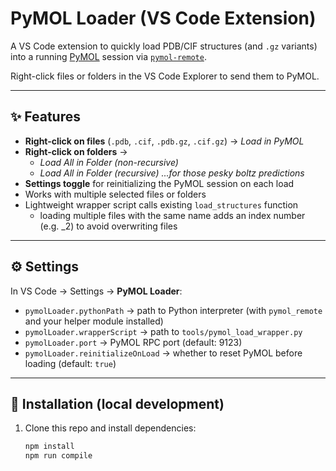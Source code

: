 # PyMOL Loader (VS Code Extension)

A VS Code extension to quickly load PDB/CIF structures (and `.gz` variants) into a running [PyMOL](https://pymol.org/) session via [`pymol-remote`](https://github.com/tristan0x/pymol-remote).

Right-click files or folders in the VS Code Explorer to send them to PyMOL.

---

## ✨ Features
- **Right-click on files** (`.pdb`, `.cif`, `.pdb.gz`, `.cif.gz`) → *Load in PyMOL*  
- **Right-click on folders** →  
  - *Load All in Folder (non-recursive)*  
  - *Load All in Folder (recursive)* _...for those pesky boltz predictions_
- **Settings toggle** for reinitializing the PyMOL session on each load  
- Works with multiple selected files or folders
- Lightweight wrapper script calls existing `load_structures` function
  - loading multiple files with the same name adds an index number (e.g. _2) to avoid overwriting files 

---

## ⚙️ Settings
In VS Code → Settings → **PyMOL Loader**:

- `pymolLoader.pythonPath` → path to Python interpreter (with `pymol_remote` and your helper module installed)  
- `pymolLoader.wrapperScript` → path to `tools/pymol_load_wrapper.py`  
- `pymolLoader.port` → PyMOL RPC port (default: 9123)  
- `pymolLoader.reinitializeOnLoad` → whether to reset PyMOL before loading (default: `true`)

---

## 🚀 Installation (local development)

1. Clone this repo and install dependencies:
   ```bash
   npm install
   npm run compile
